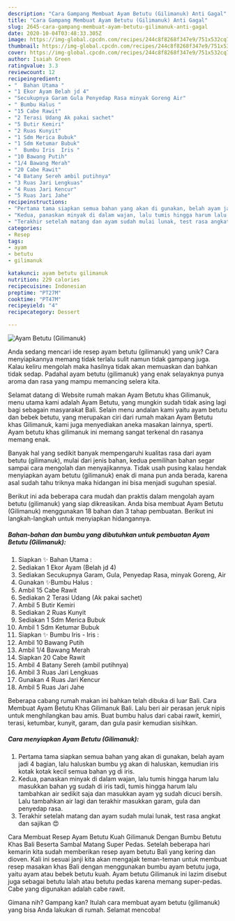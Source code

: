 ```yaml
---
description: "Cara Gampang Membuat Ayam Betutu (Gilimanuk) Anti Gagal"
title: "Cara Gampang Membuat Ayam Betutu (Gilimanuk) Anti Gagal"
slug: 2645-cara-gampang-membuat-ayam-betutu-gilimanuk-anti-gagal
date: 2020-10-04T03:48:33.305Z
image: https://img-global.cpcdn.com/recipes/244c8f8268f347e9/751x532cq70/ayam-betutu-gilimanuk-foto-resep-utama.jpg
thumbnail: https://img-global.cpcdn.com/recipes/244c8f8268f347e9/751x532cq70/ayam-betutu-gilimanuk-foto-resep-utama.jpg
cover: https://img-global.cpcdn.com/recipes/244c8f8268f347e9/751x532cq70/ayam-betutu-gilimanuk-foto-resep-utama.jpg
author: Isaiah Green
ratingvalue: 3.3
reviewcount: 12
recipeingredient:
- "  Bahan Utama "
- "1 Ekor Ayam Belah jd 4"
- "Secukupnya Garam Gula Penyedap Rasa minyak Goreng Air"
- " Bumbu Halus "
- "15 Cabe Rawit"
- "2 Terasi Udang Ak pakai sachet"
- "5 Butir Kemiri"
- "2 Ruas Kunyit"
- "1 Sdm Merica Bubuk"
- "1 Sdm Ketumar Bubuk"
- "  Bumbu Iris  Iris "
- "10 Bawang Putih"
- "1/4 Bawang Merah"
- "20 Cabe Rawit"
- "4 Batany Sereh ambil putihnya"
- "3 Ruas Jari Lengkuas"
- "4 Ruas Jari Kencur"
- "5 Ruas Jari Jahe"
recipeinstructions:
- "Pertama tama siapkan semua bahan yang akan di gunakan, belah ayam jadi 4 bagian, lalu haluskan bumbu yg akan di haluskan, kemudian iris kotak kotak kecil semua bahan yg di iris."
- "Kedua, panaskan minyak di dalam wajan, lalu tumis hingga harum lalu masukkan bahan yg sudah di iris tadi, tumis hingga harum lalu tambahkan air sedikit saja dan masukkan ayam yg sudah dicuci bersih. Lalu tambahkan air lagi dan terakhir masukkan garam, gula dan penyedap rasa."
- "Terakhir setelah matang dan ayam sudah mulai lunak, test rasa angkat dan sajikan 😍"
categories:
- Resep
tags:
- ayam
- betutu
- gilimanuk

katakunci: ayam betutu gilimanuk 
nutrition: 229 calories
recipecuisine: Indonesian
preptime: "PT27M"
cooktime: "PT47M"
recipeyield: "4"
recipecategory: Dessert

---
```



![Ayam Betutu (Gilimanuk)](https://img-global.cpcdn.com/recipes/244c8f8268f347e9/751x532cq70/ayam-betutu-gilimanuk-foto-resep-utama.jpg)

Anda sedang mencari ide resep ayam betutu (gilimanuk) yang unik? Cara menyiapkannya memang tidak terlalu sulit namun tidak gampang juga. Kalau keliru mengolah maka hasilnya tidak akan memuaskan dan bahkan tidak sedap. Padahal ayam betutu (gilimanuk) yang enak selayaknya punya aroma dan rasa yang mampu memancing selera kita.

Selamat datang di Website rumah makan Ayam Betutu khas Gilimanuk, menu utama kami adalah Ayam Betutu, yang mungkin sudah tidak asing lagi bagi sebagain masyarakat Bali. Selain menu andalan kami yaitu ayam betutu dan bebek betutu, yang merupakan ciri dari rumah makan Ayam Betutu khas Gilimanuk, kami juga menyediakan aneka masakan lainnya, sperti. Ayam betutu khas gilimanuk ini memang sangat terkenal dn rasanya memang enak.

Banyak hal yang sedikit banyak mempengaruhi kualitas rasa dari ayam betutu (gilimanuk), mulai dari jenis bahan, kedua pemilihan bahan segar sampai cara mengolah dan menyajikannya. Tidak usah pusing kalau hendak menyiapkan ayam betutu (gilimanuk) enak di mana pun anda berada, karena asal sudah tahu triknya maka hidangan ini bisa menjadi suguhan spesial.


Berikut ini ada beberapa cara mudah dan praktis dalam mengolah ayam betutu (gilimanuk) yang siap dikreasikan. Anda bisa membuat Ayam Betutu (Gilimanuk) menggunakan 18 bahan dan 3 tahap pembuatan. Berikut ini langkah-langkah untuk menyiapkan hidangannya.

<!--inarticleads1-->

##### Bahan-bahan dan bumbu yang dibutuhkan untuk pembuatan Ayam Betutu (Gilimanuk):

1. Siapkan  ✨ Bahan Utama :
1. Sediakan 1 Ekor Ayam (Belah jd 4)
1. Sediakan Secukupnya Garam, Gula, Penyedap Rasa, minyak Goreng, Air
1. Gunakan  ✨Bumbu Halus :
1. Ambil 15 Cabe Rawit
1. Sediakan 2 Terasi Udang (Ak pakai sachet)
1. Ambil 5 Butir Kemiri
1. Sediakan 2 Ruas Kunyit
1. Sediakan 1 Sdm Merica Bubuk
1. Ambil 1 Sdm Ketumar Bubuk
1. Siapkan  ✨ Bumbu Iris - Iris :
1. Ambil 10 Bawang Putih
1. Ambil 1/4 Bawang Merah
1. Siapkan 20 Cabe Rawit
1. Ambil 4 Batany Sereh (ambil putihnya)
1. Ambil 3 Ruas Jari Lengkuas
1. Gunakan 4 Ruas Jari Kencur
1. Ambil 5 Ruas Jari Jahe


Beberapa cabang rumah makan ini bahkan telah dibuka di luar Bali. Cara Membuat Ayam Betutu Khas Gilimanuk Bali. Lalu beri air perasan jeruk nipis untuk menghilangkan bau amis. Buat bumbu halus dari cabai rawit, kemiri, terasi, ketumbar, kunyit, garam, dan gula pasir kemudian sisihkan. 

<!--inarticleads2-->

##### Cara menyiapkan Ayam Betutu (Gilimanuk):

1. Pertama tama siapkan semua bahan yang akan di gunakan, belah ayam jadi 4 bagian, lalu haluskan bumbu yg akan di haluskan, kemudian iris kotak kotak kecil semua bahan yg di iris.
1. Kedua, panaskan minyak di dalam wajan, lalu tumis hingga harum lalu masukkan bahan yg sudah di iris tadi, tumis hingga harum lalu tambahkan air sedikit saja dan masukkan ayam yg sudah dicuci bersih. Lalu tambahkan air lagi dan terakhir masukkan garam, gula dan penyedap rasa.
1. Terakhir setelah matang dan ayam sudah mulai lunak, test rasa angkat dan sajikan 😍


Cara Membuat Resep Ayam Betutu Kuah Gilimanuk Dengan Bumbu Betutu Khas Bali Beserta Sambal Matang Super Pedas. Setelah beberapa hari kemarin kita sudah memberikan resep ayam betutu Bali yang kering dan dioven. Kali ini sesuai janji kita akan mengajak teman-teman untuk membuat resep masakan khas Bali dengan menggunakan bumbu ayam betutu juga, yaitu ayam atau bebek betutu kuah. Ayam betutu Gilimanuk ini lazim disebut juga sebagai betutu lalah atau betutu pedas karena memang super-pedas. Cabe yang digunakan adalah cabe rawit. 

Gimana nih? Gampang kan? Itulah cara membuat ayam betutu (gilimanuk) yang bisa Anda lakukan di rumah. Selamat mencoba!
